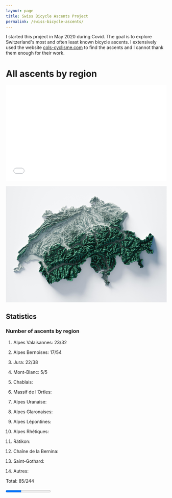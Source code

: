```yaml
---
layout: page
title: Swiss Bicycle Ascents Project
permalink: /swiss-bicycle-ascents/
---
```


I started this project in May 2020 during Covid. The goal is to explore Switzerland's most and often least
known bicycle ascents. I extensively used the website [cols-cyclisme.com](https://www.cols-cyclisme.com/) to find the ascents and I cannot thank
them enough for their work.

# All ascents by region

<iframe src="/bikeclimbsbyregion.html" width="100%" height="300" style="border:none;"></iframe>

![Subdirectory Image](/images/switzerland_terrain.jpg)

## Statistics

### Number of ascents by region

1. Alpes Valaisannes: 23/32

2. Alpes Bernoises: 17/54

3. Jura: 22/38

4. Mont-Blanc: 5/5

5. Chablais: 

6. Massif de l'Ortles:

7. Alpes Uranaise:

8. Alpes Glaronaises:

9. Alpes Lépontines:

10. Alpes Rhétiques:

11. Rätikon:

12. Chaîne de la Bernina:

13. Saint-Gothard:

14. Autres:

Total: 85/244

<html lang="en">
<head>
  <meta charset="UTF-8">
  <meta name="viewport" content="width=device-width, initial-scale=1.0">
  <style>
    /* Optional styling for the progress bar container */
    .progress-container {
      width: 100%;
      height: 25px;
      position: relative;
    }

    progress {
      width: 100%;
      height: 100%;
      transition: all 0.2s ease-out;
        -webkit-appearance: none;
      background-image:
	    -webkit-linear-gradient(-45deg,transparent 33%, rgba(0, 0, 0, .1) 33%,rgba(0,0, 0, .1) 66%, transparent 66%),
	    -webkit-linear-gradient(top,rgba(255, 255, 255, .25),rgba(0, 0, 0, .25)),
	    -webkit-linear-gradient(left, #09c, #f44);

    border-radius: 2px; 
    background-size: 35px 20px, 100% 100%, 100% 100%;
    }

    .percentage {
      position: absolute;
      top: 0;
      left: 50%;
      transform: translateX(-50%);
      line-height: 30px;
    }
  </style>
</head>
<body>

<!-- Example Progress Bar -->
<div class="progress-container">
  <progress id="myProgressBar" value="85" max="244"></progress>
  <div id="percentageText" class="percentage"></div>
</div>

<script>
  // Get the progress bar and percentage text elements
  var progressBar = document.getElementById('myProgressBar');
  var percentageText = document.getElementById('percentageText');

  // Update the percentage text based on the current value and max attributes
  function updatePercentage() {
    var percentage = Math.round((progressBar.value / progressBar.max) * 100);
    percentageText.textContent = percentage + '%';
  }

  // Call the updatePercentage function when the value of the progress bar changes
  progressBar.addEventListener('input', updatePercentage);

  // Initial call to set the initial percentage
  updatePercentage();
</script>

</body>
</html>
